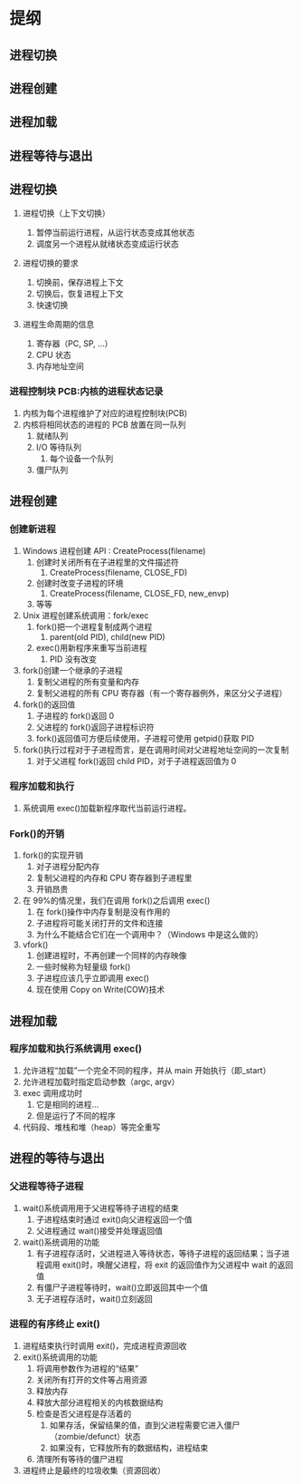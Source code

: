 <!--
 * @Description:
 * @Author: Hongyang_Yang
 * @Date: 2020-09-23 11:20:42
 * @LastEditors: Hongyang_Yang
 * @LastEditTime: 2020-09-24 16:11:18
-->

# 提纲

## 进程切换

## 进程创建

## 进程加载

## 进程等待与退出

## 进程切换

1. 进程切换（上下文切换）
   1. 暂停当前运行进程，从运行状态变成其他状态
   2. 调度另一个进程从就绪状态变成运行状态
2. 进程切换的要求

   1. 切换前，保存进程上下文
   2. 切换后，恢复进程上下文
   3. 快速切换

3. 进程生命周期的信息
   1. 寄存器（PC, SP, ...）
   2. CPU 状态
   3. 内存地址空间

### 进程控制块 PCB:内核的进程状态记录

1. 内核为每个进程维护了对应的进程控制块(PCB)
2. 内核将相同状态的进程的 PCB 放置在同一队列
   1. 就绪队列
   2. I/O 等待队列
      1. 每个设备一个队列
   3. 僵尸队列

## 进程创建

### 创建新进程

1. Windows 进程创建 API : CreateProcess(filename)
   1. 创建时关闭所有在子进程里的文件描述符
      1. CreateProcess(filename, CLOSE_FD)
   2. 创建时改变子进程的环境
      1. CreateProcess(filename, CLOSE_FD, new_envp)
   3. 等等
2. Unix 进程创建系统调用：fork/exec
   1. fork()把一个进程复制成两个进程
      1. parent(old PID), child(new PID)
   2. exec()用新程序来重写当前进程
      1. PID 没有改变
3. fork()创建一个继承的子进程
   1. 复制父进程的所有变量和内存
   2. 复制父进程的所有 CPU 寄存器（有一个寄存器例外，来区分父子进程）
4. fork()的返回值
   1. 子进程的 fork()返回 0
   2. 父进程的 fork()返回子进程标识符
   3. fork()返回值可方便后续使用，子进程可使用 getpid()获取 PID
5. fork()执行过程对于子进程而言，是在调用时间对父进程地址空间的一次复制
   1. 对于父进程 fork()返回 child PID，对于子进程返回值为 0

### 程序加载和执行

1. 系统调用 exec()加载新程序取代当前运行进程。

### Fork()的开销

1. fork()的实现开销
   1. 对子进程分配内存
   2. 复制父进程的内存和 CPU 寄存器到子进程里
   3. 开销昂贵
2. 在 99%的情况里，我们在调用 fork()之后调用 exec()
   1. 在 fork()操作中内存复制是没有作用的
   2. 子进程将可能关闭打开的文件和连接
   3. 为什么不能结合它们在一个调用中？（Windows 中是这么做的）
3. vfork()
   1. 创建进程时，不再创建一个同样的内存映像
   2. 一些时候称为轻量级 fork()
   3. 子进程应该几乎立即调用 exec()
   4. 现在使用 Copy on Write(COW)技术

## 进程加载

### 程序加载和执行系统调用 exec()

1. 允许进程“加载”一个完全不同的程序，并从 main 开始执行（即\_start）
2. 允许进程加载时指定启动参数（argc, argv）
3. exec 调用成功时
   1. 它是相同的进程...
   2. 但是运行了不同的程序
4. 代码段、堆栈和堆（heap）等完全重写

## 进程的等待与退出

### 父进程等待子进程

1. wait()系统调用用于父进程等待子进程的结束
   1. 子进程结束时通过 exit()向父进程返回一个值
   2. 父进程通过 wait()接受并处理返回值
2. wait()系统调用的功能
   1. 有子进程存活时，父进程进入等待状态，等待子进程的返回结果；当子进程调用 exit()时，唤醒父进程，将 exit 的返回值作为父进程中 wait 的返回值
   2. 有僵尸子进程等待时，wait()立即返回其中一个值
   3. 无子进程存活时，wait()立刻返回

### 进程的有序终止 exit()

1. 进程结束执行时调用 exit()，完成进程资源回收
2. exit()系统调用的功能
   1. 将调用参数作为进程的“结果”
   2. 关闭所有打开的文件等占用资源
   3. 释放内存
   4. 释放大部分进程相关的内核数据结构
   5. 检查是否父进程是存活着的
      1. 如果存活，保留结果的值，直到父进程需要它进入僵尸（zombie/defunct）状态
      2. 如果没有，它释放所有的数据结构，进程结束
   6. 清理所有等待的僵尸进程
3. 进程终止是最终的垃圾收集（资源回收）
